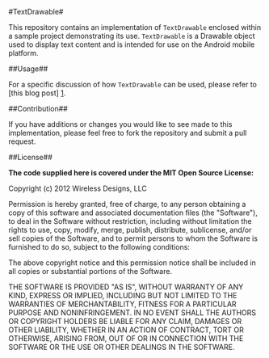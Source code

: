 #TextDrawable#

This repository contains an implementation of `TextDrawable` enclosed within a sample project demonstrating its use.  `TextDrawable` is a Drawable object used to display text content and is intended for use on the Android mobile platform.

##Usage##

For a specific discussion of how `TextDrawable` can be used, please refer to [this blog post] [1].

##Contribution##

If you have additions or changes you would like to see made to this implementation, please feel free to fork the repository and submit a pull request.

##License##

**The code supplied here is covered under the MIT Open Source License:**

Copyright (c) 2012 Wireless Designs, LLC

Permission is hereby granted, free of charge, to any person obtaining
a copy of this software and associated documentation files (the
"Software"), to deal in the Software without restriction, including
without limitation the rights to use, copy, modify, merge, publish,
distribute, sublicense, and/or sell copies of the Software, and to
permit persons to whom the Software is furnished to do so, subject to
the following conditions:

The above copyright notice and this permission notice shall be
included in all copies or substantial portions of the Software.

THE SOFTWARE IS PROVIDED "AS IS", WITHOUT WARRANTY OF ANY KIND,
EXPRESS OR IMPLIED, INCLUDING BUT NOT LIMITED TO THE WARRANTIES OF
MERCHANTABILITY, FITNESS FOR A PARTICULAR PURPOSE AND
NONINFRINGEMENT. IN NO EVENT SHALL THE AUTHORS OR COPYRIGHT HOLDERS BE
LIABLE FOR ANY CLAIM, DAMAGES OR OTHER LIABILITY, WHETHER IN AN ACTION
OF CONTRACT, TORT OR OTHERWISE, ARISING FROM, OUT OF OR IN CONNECTION
WITH THE SOFTWARE OR THE USE OR OTHER DEALINGS IN THE SOFTWARE.


[1]: http://wiresareobsolete.com/wordpress/2012/12/textdrawable-draw-some-text/
